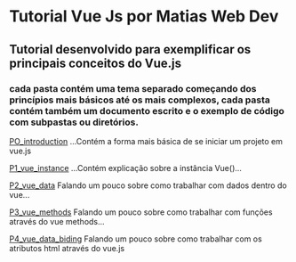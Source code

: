 # Tutorial Vue Js por Matias Web Dev
## Tutorial desenvolvido para exemplificar os principais conceitos do Vue.js

### cada pasta contém uma tema separado começando dos princípios mais básicos até os mais complexos, cada pasta contém também um documento escrito e o exemplo de código com subpastas ou diretórios.

[PO_introduction](https://github.com/CleverMatias/vueJsPlayList/tree/master/P0_introduction#o-vuejs)
...Contém a forma mais básica de se iniciar um projeto em vue.js

[P1_vue_instance](https://github.com/CleverMatias/vueJsPlayList/tree/master/P1_vue_instance)
...Contém explicação sobre a instância Vue()...

[P2_vue_data](https://github.com/CleverMatias/vueJsPlayList/tree/master/P2_vue_data)
Falando um pouco sobre como trabalhar com dados dentro do vue...

[P3_vue_methods](https://github.com/CleverMatias/vueJsPlayList/tree/master/P3_vue_methods)
Falando um pouco sobre como trabalhar com funções através do vue methods...

[P4_vue_data_biding](https://github.com/CleverMatias/vueJsPlayList/tree/master/P4_vue_data_biding)
Falando um pouco sobre como trabalhar com os atributos html através do vue.js

